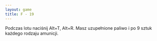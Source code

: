 ```yaml
---
layout: game
title: F - 19
---
```


Podczas lotu naciśnij Alt+T, Alt+R. Masz uzupełnione paliwo i po 9
sztuk każdego rodzaju amunicji.

